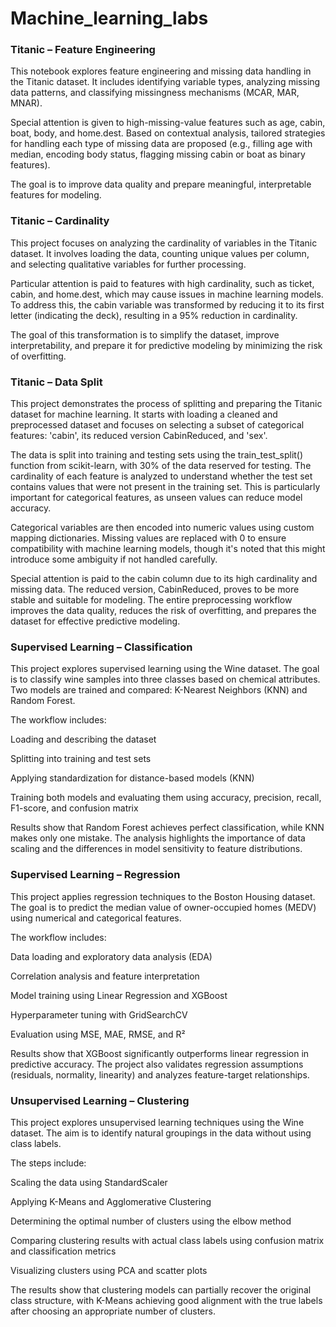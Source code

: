 ﻿# Machine_learning_labs

### Titanic – Feature Engineering
This notebook explores feature engineering and missing data handling in the Titanic dataset. It includes identifying variable types, analyzing missing data patterns, and classifying missingness mechanisms (MCAR, MAR, MNAR).

Special attention is given to high-missing-value features such as age, cabin, boat, body, and home.dest. Based on contextual analysis, tailored strategies for handling each type of missing data are proposed (e.g., filling age with median, encoding body status, flagging missing cabin or boat as binary features).

The goal is to improve data quality and prepare meaningful, interpretable features for modeling.

### Titanic – Cardinality
This project focuses on analyzing the cardinality of variables in the Titanic dataset. It involves loading the data, counting unique values per column, and selecting qualitative variables for further processing.

Particular attention is paid to features with high cardinality, such as ticket, cabin, and home.dest, which may cause issues in machine learning models. To address this, the cabin variable was transformed by reducing it to its first letter (indicating the deck), resulting in a 95% reduction in cardinality.

The goal of this transformation is to simplify the dataset, improve interpretability, and prepare it for predictive modeling by minimizing the risk of overfitting.

### Titanic – Data Split
This project demonstrates the process of splitting and preparing the Titanic dataset for machine learning. It starts with loading a cleaned and preprocessed dataset and focuses on selecting a subset of categorical features: 'cabin', its reduced version CabinReduced, and 'sex'.

The data is split into training and testing sets using the train_test_split() function from scikit-learn, with 30% of the data reserved for testing. The cardinality of each feature is analyzed to understand whether the test set contains values that were not present in the training set. This is particularly important for categorical features, as unseen values can reduce model accuracy.

Categorical variables are then encoded into numeric values using custom mapping dictionaries. Missing values are replaced with 0 to ensure compatibility with machine learning models, though it's noted that this might introduce some ambiguity if not handled carefully.

Special attention is paid to the cabin column due to its high cardinality and missing data. The reduced version, CabinReduced, proves to be more stable and suitable for modeling. The entire preprocessing workflow improves the data quality, reduces the risk of overfitting, and prepares the dataset for effective predictive modeling.

### Supervised Learning – Classification
This project explores supervised learning using the Wine dataset. The goal is to classify wine samples into three classes based on chemical attributes. Two models are trained and compared: K-Nearest Neighbors (KNN) and Random Forest.

The workflow includes:

Loading and describing the dataset

Splitting into training and test sets

Applying standardization for distance-based models (KNN)

Training both models and evaluating them using accuracy, precision, recall, F1-score, and confusion matrix

Results show that Random Forest achieves perfect classification, while KNN makes only one mistake. The analysis highlights the importance of data scaling and the differences in model sensitivity to feature distributions.

### Supervised Learning – Regression
This project applies regression techniques to the Boston Housing dataset. The goal is to predict the median value of owner-occupied homes (MEDV) using numerical and categorical features.

The workflow includes:

Data loading and exploratory data analysis (EDA)

Correlation analysis and feature interpretation

Model training using Linear Regression and XGBoost

Hyperparameter tuning with GridSearchCV

Evaluation using MSE, MAE, RMSE, and R²

Results show that XGBoost significantly outperforms linear regression in predictive accuracy. The project also validates regression assumptions (residuals, normality, linearity) and analyzes feature-target relationships.


### Unsupervised Learning – Clustering
This project explores unsupervised learning techniques using the Wine dataset. The aim is to identify natural groupings in the data without using class labels.

The steps include:

Scaling the data using StandardScaler

Applying K-Means and Agglomerative Clustering

Determining the optimal number of clusters using the elbow method

Comparing clustering results with actual class labels using confusion matrix and classification metrics

Visualizing clusters using PCA and scatter plots

The results show that clustering models can partially recover the original class structure, with K-Means achieving good alignment with the true labels after choosing an appropriate number of clusters.




